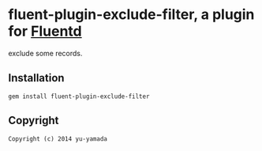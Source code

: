 # fluent-plugin-exclude-filter, a plugin for [Fluentd](http://fluentd.org) 

exclude some records.

## Installation


    gem install fluent-plugin-exclude-filter

## Copyright
    Copyright (c) 2014 yu-yamada
